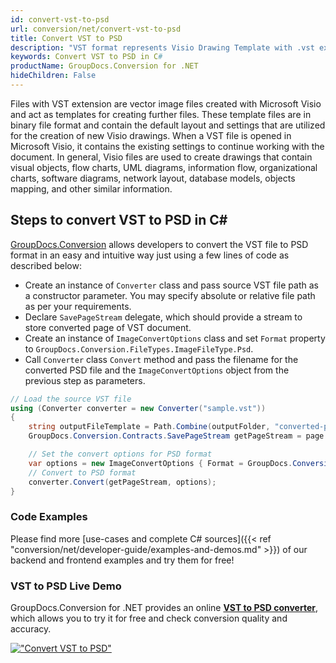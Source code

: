 ```yaml
---
id: convert-vst-to-psd
url: conversion/net/convert-vst-to-psd
title: Convert VST to PSD
description: "VST format represents Visio Drawing Template with .vst extension. Learn how to convert VST to PSD file programmatically in C# language using GroupDocs.Conversion for .NET library."
keywords: Convert VST to PSD in C#
productName: GroupDocs.Conversion for .NET
hideChildren: False
---
```


Files with VST extension are vector image files created with Microsoft Visio and act as templates for creating further files. These template files are in binary file format and contain the default layout and settings that are utilized for the creation of new Visio drawings. When a VST file is opened in Microsoft Visio, it contains the existing settings to continue working with the document. In general, Visio files are used to create drawings that contain visual objects, flow charts, UML diagrams, information flow, organizational charts, software diagrams, network layout, database models, objects mapping, and other similar information.

## Steps to convert VST to PSD in C#

[GroupDocs.Conversion](https://products.groupdocs.com/conversion/net) allows developers to convert the VST file to PSD format in an easy and intuitive way just using a few lines of code as described below:

* Create an instance of `Converter` class and pass source VST file path as a constructor parameter. You may specify absolute or relative file path as per your requirements. 
* Declare `SavePageStream` delegate, which should provide a stream to store converted page of VST document.
* Create an instance of `ImageConvertOptions` class and set `Format` property to `GroupDocs.Conversion.FileTypes.ImageFileType.Psd`.
* Call `Converter` class `Convert` method and pass the filename for the converted PSD file and the `ImageConvertOptions` object from the previous step as parameters.

```csharp
// Load the source VST file
using (Converter converter = new Converter("sample.vst"))
{
    string outputFileTemplate = Path.Combine(outputFolder, "converted-page-{0}.psd");
    GroupDocs.Conversion.Contracts.SavePageStream getPageStream = page => new FileStream(string.Format(outputFileTemplate, page), FileMode.Create);

    // Set the convert options for PSD format
    var options = new ImageConvertOptions { Format = GroupDocs.Conversion.FileTypes.ImageFileType.Psd };   
    // Convert to PSD format
    converter.Convert(getPageStream, options);
}
```

### Code Examples

Please find more [use-cases and complete C# sources]({{< ref "conversion/net/developer-guide/examples-and-demos.md" >}}) of our backend and frontend examples and try them for free!

### VST to PSD Live Demo

GroupDocs.Conversion for .NET provides an online [**VST to PSD converter**](https://products.groupdocs.app/conversion/vst-to-psd), which allows you to try it for free and check conversion quality and accuracy.

[!["Convert VST to PSD"](conversion/net/images/convert-to-psd/convert-vst-to-psd.png)](https://products.groupdocs.app/conversion/vst-to-psd)